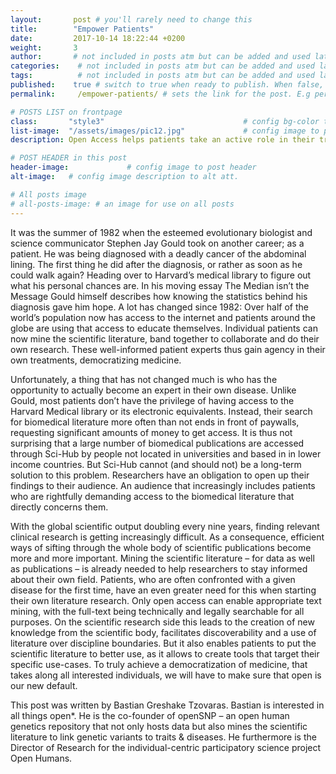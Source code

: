 ```yaml
---
layout:       post # you'll rarely need to change this
title:        "Empower Patients"
date:         2017-10-14 18:22:44 +0200
weight:       3
author:       # not included in posts atm but can be added and used later
categories:    # not included in posts atm but can be added and used later
tags:          # not included in posts atm but can be added and used later
published:    true # switch to true when ready to publish. When false, you can check your links and share drafts using the github file for this page e.g https://github.com/sparcopen/open-to/blob/master/_posts/2017-04-10-welcome-to-jekyll.markdown
permalink:     /empower-patients/ # sets the link for the post. E.g permalink: /battle-disease/

# POSTS LIST on frontpage
class:       "style3"                               # config bg-color to post list card (1 to 5)
list-image:  "/assets/images/pic12.jpg"             # config image to post list card (1 to 15 are generic colors and will fit with anything used if no images can be found)
description: Open Access helps patients take an active role in their treatment and speeds the search for cures.

# POST HEADER in this post
header-image:             # config image to post header
alt-image:   # config image description to alt att.

# All posts image
# all-posts-image: # an image for use on all posts
---
```



It was the summer of 1982 when the esteemed evolutionary biologist and science communicator Stephen Jay Gould took on another career; as a patient. He was being diagnosed with a deadly cancer of the abdominal lining. The first thing he did after the diagnosis, or rather as soon as he could walk again? Heading over to Harvard’s medical library to figure out what his personal chances are. In his moving essay The Median isn’t the Message Gould himself describes how knowing the statistics behind his diagnosis gave him hope. A lot has changed since 1982: Over half of the world’s population now has access to the internet and patients around the globe are using that access to educate themselves. Individual patients can now mine the scientific literature, band together to collaborate and do their own research. These well-informed patient experts thus gain agency in their own treatments, democratizing medicine.

Unfortunately, a thing that has not changed much is who has the opportunity to actually become an expert in their own disease. Unlike Gould, most patients don’t have the privilege of having access to the Harvard Medical library or its electronic equivalents. Instead, their search for biomedical literature more often than not ends in front of paywalls, requesting significant amounts of money to get access. It is thus not surprising that a large number of biomedical publications are accessed through Sci-Hub by people not located in universities and based in in lower income countries. But Sci-Hub cannot (and should not) be a long-term solution to this problem. Researchers have an obligation to open up their findings to their audience. An audience that increasingly includes patients who are rightfully demanding access to the biomedical literature that directly concerns them.

With the global scientific output doubling every nine years, finding relevant clinical research is getting increasingly difficult. As a consequence, efficient ways of sifting through the whole body of scientific publications become more and more important. Mining the scientific literature – for data as well as publications – is already needed to help researchers to stay informed about their own field. Patients, who are often confronted with a given disease for the first time, have an even greater need for this when starting their own literature research. Only open access can enable appropriate text mining, with the full-text being technically and legally searchable for all purposes. On the scientific research side this leads to the creation of new knowledge from the scientific body, facilitates discoverability and a use of literature over discipline boundaries. But it also enables patients to put the scientific literature to better use, as it allows to create tools that target their specific use-cases. To truly achieve a democratization of medicine, that takes along all interested individuals, we will have to make sure that open is our new default.

This post was written by Bastian Greshake Tzovaras. Bastian is interested in all things open*. He is the co-founder of openSNP – an open human genetics repository that not only hosts data but also mines the scientific literature to link genetic variants to traits & diseases. He furthermore is the Director of Research for the individual-centric participatory science project Open Humans.
